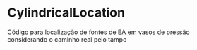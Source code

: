 # CylindricalLocation
Código para localização de fontes de EA em vasos de pressão considerando o caminho real pelo tampo
